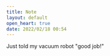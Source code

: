 ```yaml
---
title: Note
layout: default
open_heart: true
date: 2022/02/18 00:54
---
```


Just told my vacuum robot "good job!"
